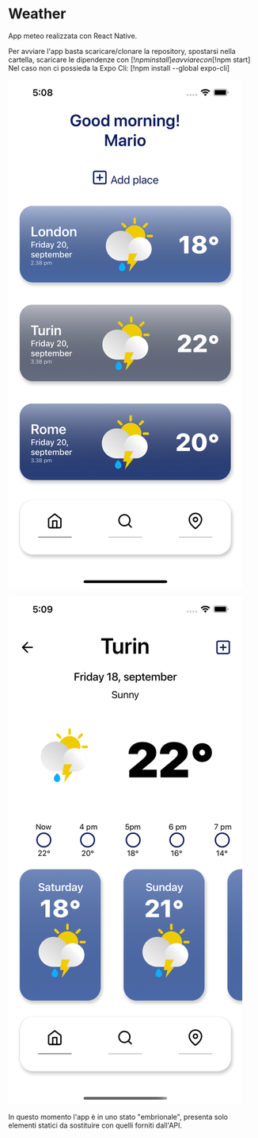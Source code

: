 # Weather

App meteo realizzata con React Native.

Per avviare l'app basta scaricare/clonare la repository, spostarsi nella cartella, scaricare le dipendenze con 
[!$npm install]
e avviare con 
[!$npm start]
Nel caso non ci possieda la Expo Cli: 
[!npm install --global expo-cli]

![alt text](https://github.com/doublepair/Weather/blob/main/assets/screen_01.png)

![alt text](https://github.com/doublepair/Weather/blob/main/assets/screen_02.png)

In questo momento l'app è in uno stato "embrionale", presenta solo elementi statici da sostituire con quelli forniti dall'API.


